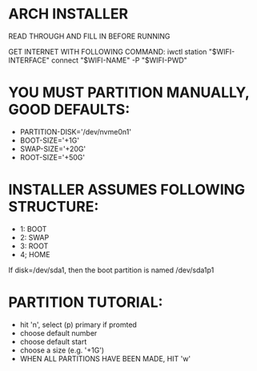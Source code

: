 # ARCH INSTALLER
READ THROUGH AND FILL IN BEFORE RUNNING


GET INTERNET WITH FOLLOWING COMMAND:
iwctl station "$WIFI-INTERFACE" connect "$WIFI-NAME" -P "$WIFI-PWD"

# YOU MUST PARTITION MANUALLY, GOOD DEFAULTS:
* PARTITION-DISK='/dev/nvme0n1'
* BOOT-SIZE='+1G'
* SWAP-SIZE='+20G'
* ROOT-SIZE='+50G'

# INSTALLER ASSUMES FOLLOWING STRUCTURE:
* 1: BOOT
* 2: SWAP
* 3: ROOT
* 4; HOME

 If disk=/dev/sda1, then the boot partition is named /dev/sda1p1


# PARTITION TUTORIAL:
* hit 'n', select (p) primary if promted
* choose default number
* choose default start
* choose a size (e.g. '+1G')
* WHEN ALL PARTITIONS HAVE BEEN MADE, HIT 'w'
